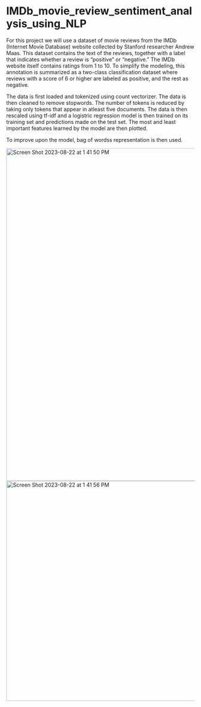 # IMDb_movie_review_sentiment_analysis_using_NLP

For this project we will use a dataset of movie reviews from the IMDb (Internet Movie Database) website collected by Stanford researcher Andrew Maas. This dataset contains the text of the reviews, together with a label that indicates whether a review is “positive” or “negative.” The IMDb website itself contains ratings from 1 to 10. To simplify the modeling, this annotation is summarized as a two-class classification dataset where reviews with a score of 6 or higher are labeled as positive, and the rest as negative.

The data is first loaded and tokenized using count vectorizer. The data is then cleaned to remove stopwords. The number of tokens is reduced by taking only tokens that appear in atleast five documents. The data is then rescaled using tf-idf and a logistric regression model is then trained on its training set and predictions made on the test set. The most and least important features learned by the model are then plotted.

To improve upon the model, bag of wordss representation is then used.


<img width="889" alt="Screen Shot 2023-08-22 at 1 41 50 PM" src="https://github.com/mayank8893/Data_Science_and_ML_Projects/assets/69361645/d0b63361-a498-42bf-82f1-03da896612d6">
<img width="588" alt="Screen Shot 2023-08-22 at 1 41 56 PM" src="https://github.com/mayank8893/Data_Science_and_ML_Projects/assets/69361645/e917f941-18a5-405a-acaf-dd78ba79396b">
